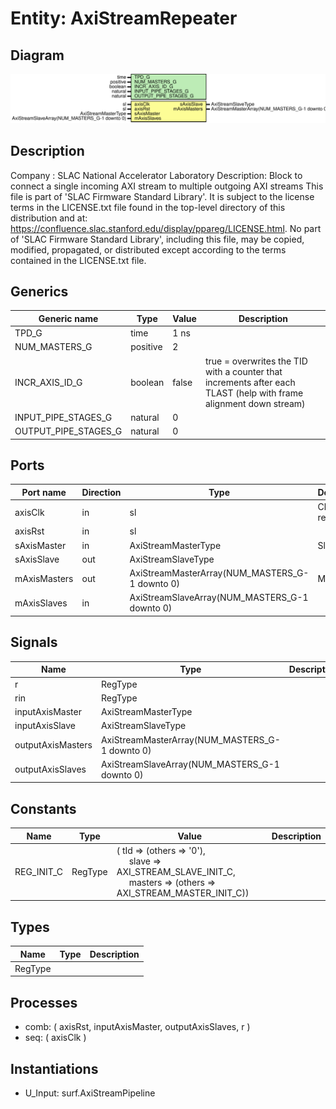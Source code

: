 # Entity: AxiStreamRepeater

## Diagram

![Diagram](AxiStreamRepeater.svg "Diagram")
## Description

Company    : SLAC National Accelerator Laboratory
Description:
Block to connect a single incoming AXI stream to multiple outgoing AXI
streams
This file is part of 'SLAC Firmware Standard Library'.
It is subject to the license terms in the LICENSE.txt file found in the
top-level directory of this distribution and at:
   https://confluence.slac.stanford.edu/display/ppareg/LICENSE.html.
No part of 'SLAC Firmware Standard Library', including this file,
may be copied, modified, propagated, or distributed except according to
the terms contained in the LICENSE.txt file.
## Generics

| Generic name         | Type     | Value | Description                                                                                                       |
| -------------------- | -------- | ----- | ----------------------------------------------------------------------------------------------------------------- |
| TPD_G                | time     | 1 ns  |                                                                                                                   |
| NUM_MASTERS_G        | positive | 2     |                                                                                                                   |
| INCR_AXIS_ID_G       | boolean  | false | true = overwrites the TID with a counter that increments after each TLAST (help with frame alignment down stream) |
| INPUT_PIPE_STAGES_G  | natural  | 0     |                                                                                                                   |
| OUTPUT_PIPE_STAGES_G | natural  | 0     |                                                                                                                   |
## Ports

| Port name    | Direction | Type                                           | Description     |
| ------------ | --------- | ---------------------------------------------- | --------------- |
| axisClk      | in        | sl                                             | Clock and reset |
| axisRst      | in        | sl                                             |                 |
| sAxisMaster  | in        | AxiStreamMasterType                            | Slave           |
| sAxisSlave   | out       | AxiStreamSlaveType                             |                 |
| mAxisMasters | out       | AxiStreamMasterArray(NUM_MASTERS_G-1 downto 0) | Masters         |
| mAxisSlaves  | in        | AxiStreamSlaveArray(NUM_MASTERS_G-1 downto 0)  |                 |
## Signals

| Name              | Type                                           | Description |
| ----------------- | ---------------------------------------------- | ----------- |
| r                 | RegType                                        |             |
| rin               | RegType                                        |             |
| inputAxisMaster   | AxiStreamMasterType                            |             |
| inputAxisSlave    | AxiStreamSlaveType                             |             |
| outputAxisMasters | AxiStreamMasterArray(NUM_MASTERS_G-1 downto 0) |             |
| outputAxisSlaves  | AxiStreamSlaveArray(NUM_MASTERS_G-1 downto 0)  |             |
## Constants

| Name       | Type    | Value                                                                                                                                                                                                         | Description |
| ---------- | ------- | ------------------------------------------------------------------------------------------------------------------------------------------------------------------------------------------------------------- | ----------- |
| REG_INIT_C | RegType |  (       tId     => (others => '0'),<br><span style="padding-left:20px">       slave   => AXI_STREAM_SLAVE_INIT_C,<br><span style="padding-left:20px">       masters => (others => AXI_STREAM_MASTER_INIT_C)) |             |
## Types

| Name    | Type | Description |
| ------- | ---- | ----------- |
| RegType |      |             |
## Processes
- comb: ( axisRst, inputAxisMaster, outputAxisSlaves, r )
- seq: ( axisClk )
## Instantiations

- U_Input: surf.AxiStreamPipeline
